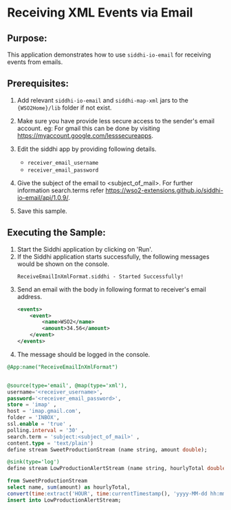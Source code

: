 # Receiving XML Events via Email

## Purpose:
This application demonstrates how to use `siddhi-io-email` for receiving events from emails.

## Prerequisites:

1. Add relevant `siddhi-io-email` and `siddhi-map-xml` jars to the `{WSO2Home}/lib` folder if not exist.

2. Make sure you have provide less secure access to the sender's email account.
eg: For gmail this can be done by visiting https://myaccount.google.com/lesssecureapps.

3. Edit the siddhi app by providing following details.
    * `receiver_email_username`
    * `receiver_email_password`

4. Give the subject of the email to <subject_of_mail>. For further information search.terms refer https://wso2-extensions.github.io/siddhi-io-email/api/1.0.9/.

5. Save this sample.

## Executing the Sample:
1. Start the Siddhi application by clicking on 'Run'.
2. If the Siddhi application starts successfully, the following messages would be shown on the console.
    ```
    ReceiveEmailInXmlFormat.siddhi - Started Successfully!
    ```
3. Send an email with the body in following format to receiver's email address.
    ```xml
    <events>
        <event>
            <name>WSO2</name>
            <amount>34.56</amount>
        </event>
    </events>
    ```
4. The message should be logged in the console.

```sql
@App:name("ReceiveEmailInXmlFormat")


@source(type='email', @map(type='xml'),
username='<receiver_username>',
password='<receiver_email_password>',
store = 'imap' ,
host = 'imap.gmail.com',
folder = 'INBOX',
ssl.enable = 'true' ,
polling.interval = '30' ,
search.term = 'subject:<subject_of_mail>' ,
content.type = 'text/plain')
define stream SweetProductionStream (name string, amount double);

@sink(type='log')
define stream LowProductionAlertStream (name string, hourlyTotal double, currentHour double);

from SweetProductionStream
select name, sum(amount) as hourlyTotal,
convert(time:extract('HOUR', time:currentTimestamp(), 'yyyy-MM-dd hh:mm:ss'), 'double') as currentHour
insert into LowProductionAlertStream;
```
